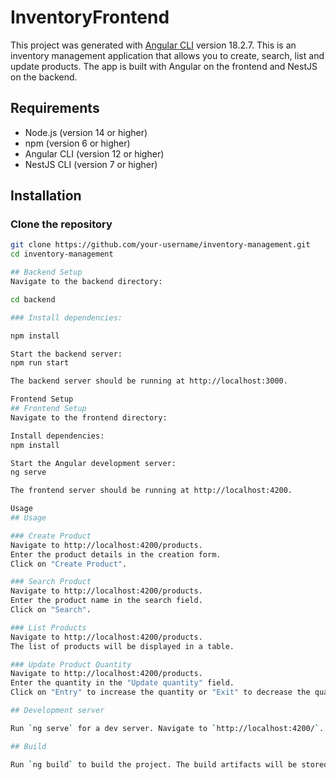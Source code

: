 # InventoryFrontend

This project was generated with [Angular CLI](https://github.com/angular/angular-cli) version 18.2.7.
This is an inventory management application that allows you to create, search, list and update products. The app is built with Angular on the frontend and NestJS on the backend.

## Requirements

- Node.js (version 14 or higher)
- npm (version 6 or higher)
- Angular CLI (version 12 or higher)
- NestJS CLI (version 7 or higher)

## Installation

### Clone the repository

```bash
git clone https://github.com/your-username/inventory-management.git
cd inventory-management

## Backend Setup
Navigate to the backend directory:

cd backend

### Install dependencies:

npm install

Start the backend server:
npm run start

The backend server should be running at http://localhost:3000.

Frontend Setup
## Frontend Setup
Navigate to the frontend directory:

Install dependencies:
npm install

Start the Angular development server:
ng serve

The frontend server should be running at http://localhost:4200.

Usage
## Usage

### Create Product
Navigate to http://localhost:4200/products.
Enter the product details in the creation form.
Click on "Create Product".

### Search Product
Navigate to http://localhost:4200/products.
Enter the product name in the search field.
Click on "Search".

### List Products
Navigate to http://localhost:4200/products.
The list of products will be displayed in a table.

### Update Product Quantity
Navigate to http://localhost:4200/products.
Enter the quantity in the "Update quantity" field.
Click on "Entry" to increase the quantity or "Exit" to decrease the quantity.

## Development server

Run `ng serve` for a dev server. Navigate to `http://localhost:4200/`. The application will automatically reload if you change any of the source files.

## Build

Run `ng build` to build the project. The build artifacts will be stored in the `dist/` directory.

